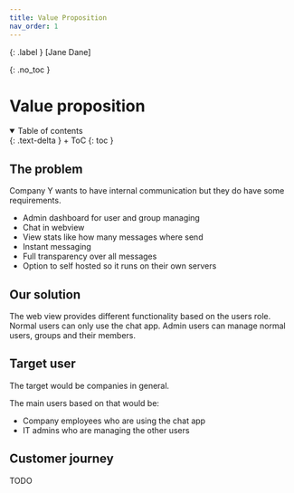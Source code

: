 ```yaml
---
title: Value Proposition
nav_order: 1
---
```


{: .label }
[Jane Dane]

{: .no_toc }
# Value proposition

<details open markdown="block">
{: .text-delta }
<summary>Table of contents</summary>
+ ToC
{: toc }
</details>

## The problem

Company Y wants to have internal communication but they do have some requirements.
- Admin dashboard for user and group managing
- Chat in webview
- View stats like how many messages where send
- Instant messaging
- Full transparency over all messages
- Option to self hosted so it runs on their own servers

## Our solution

The web view provides different functionality based on the users role.
Normal users can only use the chat app. 
Admin users can manage normal users, groups and their members.

## Target user
The target would be companies in general.

The main users based on that would be: 
- Company employees who are using the chat app
- IT admins who are managing the other users

## Customer journey
TODO

